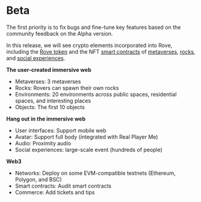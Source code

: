 # Beta

The first priority is to fix bugs and fine-tune key features based on the community feedback on the Alpha version. &#x20;

In this release, we will see crypto elements incorporated into Rove, including the [Rove token](../the-rove-digital-economy/the-rove-token.md) and the NFT [smart contracts](https://github.com/rove-to/evm-smart-contracts/tree/main/contracts) of [metaverses](../the-user-created-immersive-web/metaverses.md), [rocks](../the-user-created-immersive-web/rocks/), and [social experiences](../hang-out-in-the-immersive-web/what-is-a-social-experience.md).&#x20;

**The user-created immersive web**

* Metaverses: 3 metaverses
* Rocks: Rovers can spawn their own rocks
* Environments: 20 environments across public spaces, residential spaces, and interesting places
* Objects: The first 10 objects

**Hang out in the immersive web**

* User interfaces: Support mobile web
* Avatar: Support full body (integrated with Real Player Me)
* Audio: Proximity audio
* Social experiences: large-scale event (hundreds of people)

**Web3**

* Networks: Deploy on some EVM-compatible testnets (Ethereum, Polygon, and BSC)
* Smart contracts: Audit smart contracts
* Commerce: Add tickets and tips
